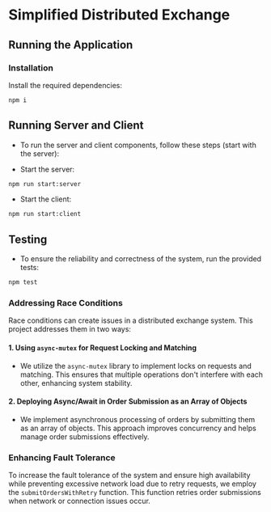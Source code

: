 # Simplified Distributed Exchange


## Running the Application

### Installation
Install the required dependencies:
```bash
npm i
```
## Running Server and Client
* To run the server and client components, follow these steps (start with the server):

* Start the server:
```bash
npm run start:server
```
* Start the client:
```bash
npm run start:client
```
## Testing
* To ensure the reliability and correctness of the system, run the provided tests:
```bash
npm test
```
### Addressing Race Conditions
Race conditions can create issues in a distributed exchange system. This project addresses them in two ways:

#### 1. Using `async-mutex` for Request Locking and Matching
   - We utilize the `async-mutex` library to implement locks on requests and matching. This ensures that multiple operations don't interfere with each other, enhancing system stability.

#### 2. Deploying Async/Await in Order Submission as an Array of Objects
   - We implement asynchronous processing of orders by submitting them as an array of objects. This approach improves concurrency and helps manage order submissions effectively.

### Enhancing Fault Tolerance
To increase the fault tolerance of the system and ensure high availability while preventing excessive network load due to retry requests, we employ the `submitOrdersWithRetry` function. This function retries order submissions when network or connection issues occur.
